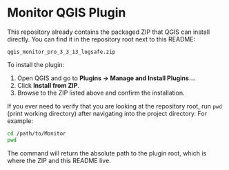 # Monitor QGIS Plugin

This repository already contains the packaged ZIP that QGIS can install directly.  You can find it in the repository root next to this README:

```
qgis_monitor_pro_3_3_13_logsafe.zip
```

To install the plugin:

1. Open QGIS and go to **Plugins → Manage and Install Plugins…**
2. Click **Install from ZIP**.
3. Browse to the ZIP listed above and confirm the installation.

If you ever need to verify that you are looking at the repository root, run `pwd` (print working directory) after navigating into the project directory.  For example:

```bash
cd /path/to/Monitor
pwd
```

The command will return the absolute path to the plugin root, which is where the ZIP and this README live.
